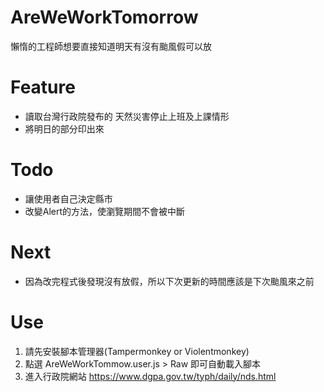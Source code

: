 # AreWeWorkTomorrow
  懶惰的工程師想要直接知道明天有沒有颱風假可以放
  
# Feature
  - 讀取台灣行政院發布的 天然災害停止上班及上課情形
  - 將明日的部分印出來
 
# Todo
  - 讓使用者自己決定縣市
  - 改變Alert的方法，使瀏覽期間不會被中斷
   
# Next
  - 因為改完程式後發現沒有放假，所以下次更新的時間應該是下次颱風來之前

# Use
  1. 請先安裝腳本管理器(Tampermonkey or Violentmonkey)
  2. 點選 AreWeWorkTommow.user.js > Raw 即可自動載入腳本
  3. 進入行政院網站
      https://www.dgpa.gov.tw/typh/daily/nds.html
